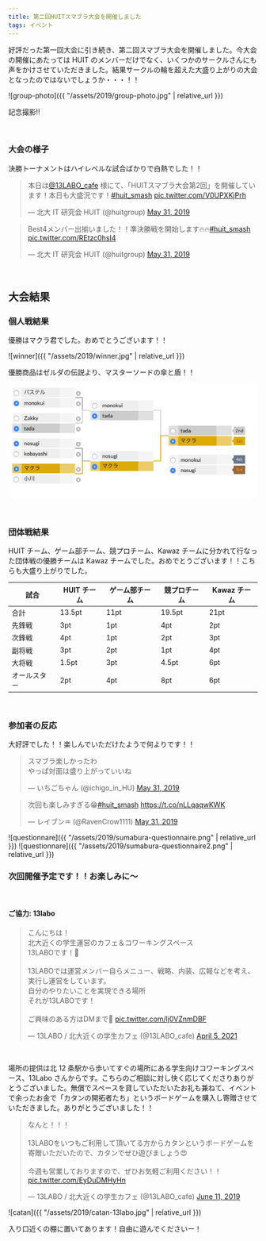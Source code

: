 ```yaml
---
title: 第二回HUITスマブラ大会を開催しました
tags: イベント
---
```


好評だった第一回大会に引き続き、第二回スマブラ大会を開催しました。今大会の開催にあたっては HUIT のメンバーだけでなく、いくつかのサークルさんにも声をかけさせていただきました。結果サークルの輪を超えた大盛り上がりの大会となったのではないでしょうか・・・！！

![group-photo]({{ "/assets/2019/group-photo.jpg" | relative_url }})

記念撮影!!

<br/>

### 大会の様子

決勝トーナメントはハイレベルな試合ばかりで白熱でした！！

<script async src="https://platform.twitter.com/widgets.js" charset="utf-8"></script>

<blockquote class="twitter-tweet"><p lang="ja" dir="ltr">本日は<a href="https://twitter.com/13LABO_cafe?ref_src=twsrc%5Etfw">@13LABO_cafe</a> 様にて、「HUITスマブラ大会第2回」を開催しています！本日も大盛況です！<a href="https://twitter.com/hashtag/huit_smash?src=hash&amp;ref_src=twsrc%5Etfw">#huit_smash</a> <a href="https://t.co/V0UPXKjPrh">pic.twitter.com/V0UPXKjPrh</a></p>&mdash; 北大 IT 研究会 HUIT (@huitgroup) <a href="https://twitter.com/huitgroup/status/1134408866358210560?ref_src=twsrc%5Etfw">May 31, 2019</a></blockquote>

<blockquote class="twitter-tweet"><p lang="ja" dir="ltr">Best4メンバー出揃いました！！準決勝戦を開始します🔥🔥<a href="https://twitter.com/hashtag/huit_smash?src=hash&amp;ref_src=twsrc%5Etfw">#huit_smash</a> <a href="https://t.co/REtzc0hsI4">pic.twitter.com/REtzc0hsI4</a></p>&mdash; 北大 IT 研究会 HUIT (@huitgroup) <a href="https://twitter.com/huitgroup/status/1134426677839138816?ref_src=twsrc%5Etfw">May 31, 2019</a></blockquote>

<br/>

## 大会結果

### 個人戦結果

優勝はマクラ君でした。おめでとうございます！！

![winner]({{ "/assets/2019/winner.jpg" | relative_url }})

優勝商品はゼルダの伝説より、マスターソードの傘と盾！！

![tournament-table](/assets/2019/tournament-table.png)

<br/>

### 団体戦結果

HUIT チーム、ゲーム部チーム、競プロチーム、Kawaz チームに分かれて行なった団体戦の優勝チームは Kawaz チームでした。おめでとうございます！！こちらも大盛り上がりでした。

| 試合         | HUIT チーム | ゲーム部チーム | 競プロチーム | Kawaz チーム |
| ------------ | ----------- | -------------- | ------------ | ------------ |
| 合計         | 13.5pt      | 11pt           | 19.5pt       | 21pt         |
| 先鋒戦       | 3pt         | 1pt            | 4pt          | 2pt          |
| 次鋒戦       | 4pt         | 1pt            | 2pt          | 3pt          |
| 副将戦       | 3pt         | 2pt            | 1pt          | 4pt          |
| 大将戦       | 1.5pt       | 3pt            | 4.5pt        | 6pt          |
| オールスター | 2pt         | 4pt            | 8pt          | 6pt          |

<br/>

### 参加者の反応

大好評でした！！楽しんでいただけたようで何よりです！！

<blockquote class="twitter-tweet"><p lang="ja" dir="ltr">スマブラ楽しかったわ<br>やっぱ対面は盛り上がっていいね</p>&mdash; いちごちゃん (@ichigo_in_HU) <a href="https://twitter.com/ichigo_in_HU/status/1134450654607335428?ref_src=twsrc%5Etfw">May 31, 2019</a></blockquote>

<blockquote class="twitter-tweet"><p lang="ja" dir="ltr">次回も楽しみすぎる😁<a href="https://twitter.com/hashtag/huit_smash?src=hash&amp;ref_src=twsrc%5Etfw">#huit_smash</a> <a href="https://t.co/nLLqaqwKWK">https://t.co/nLLqaqwKWK</a></p>&mdash; レイブン♒ (@RavenCrow1111) <a href="https://twitter.com/RavenCrow1111/status/1134485755898634240?ref_src=twsrc%5Etfw">May 31, 2019</a></blockquote>

![questionnare]({{ "/assets/2019/sumabura-questionnaire.png" | relative_url }})
![questionnare]({{ "/assets/2019/sumabura-questionnaire2.png" | relative_url }})

### 次回開催予定です！！お楽しみに〜

<br/>

#### ご協力: 13labo

<blockquote class="twitter-tweet" data-dnt="true"><p lang="ja" dir="ltr">こんにちは！<br>北大近くの学生運営のカフェ＆コワーキングスペース<br>13LABOです！🌸<br><br>13LABOでは運営メンバー自らメニュー、戦略、内装、広報などを考え、実行し運営をしています。<br>自分のやりたいことを実現できる場所<br>それが13LABOです！<br><br>ご興味のある方はDMまで🙌 <a href="https://t.co/lj0VZnmDBF">pic.twitter.com/lj0VZnmDBF</a></p>&mdash; 13LABO / 北大近くの学生カフェ (@13LABO_cafe) <a href="https://twitter.com/13LABO_cafe/status/1378990420835721216?ref_src=twsrc%5Etfw">April 5, 2021</a></blockquote>

<br/>

場所の提供は北 12 条駅から歩いてすぐの場所にある学生向けコワーキングスペース、13Labo さんからです。こちらのご相談に対し快く応じてくださりありがとうございました。無償でスペースを貸していただいたお礼も兼ねて、イベントで余ったお金で「カタンの開拓者たち」というボードゲームを購入し寄贈させていただきました。ありがとうございました！！

<blockquote class="twitter-tweet" data-dnt="true"><p lang="ja" dir="ltr">なんと！！！<br><br>13LABOをいつもご利用して頂いてる方からカタンというボードゲームを寄贈いただいたので、カタンでぜひ遊びましょう😍<br><br>今週も営業しておりますので、ぜひお気軽ご利用ください！！ <a href="https://t.co/EyDuDMHyHn">pic.twitter.com/EyDuDMHyHn</a></p>&mdash; 13LABO / 北大近くの学生カフェ (@13LABO_cafe) <a href="https://twitter.com/13LABO_cafe/status/1138363849919217664?ref_src=twsrc%5Etfw">June 11, 2019</a></blockquote>

![catan]({{ "/assets/2019/catan-13labo.jpg" | relative_url }})

入り口近くの棚に置いてあります！自由に遊んでくださいー！

